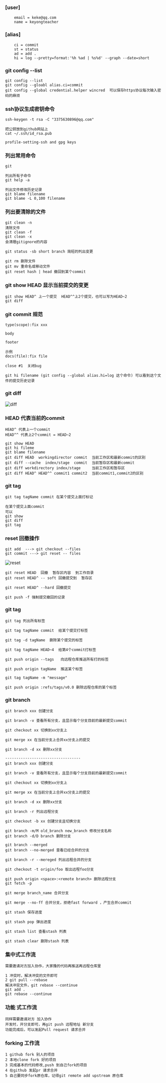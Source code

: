 ### [user]
        email = keke@qq.com
        name = keyongteacher  

### [alias]
        ci = commit
        st = status
        ad = add .
        hi = log --pretty=format:'%h %ad | %s%d' --graph --date=short

### git config --list
    git config --list
    git config --gloabl alias.ci=commit
    git config --global credential.helper wincred  可以保存https协议每次输入密码的麻烦

### ssh协议生成密钥命令
    ssh-keygen -t rsa -C "3375630896@qq.com"

    把公钥放到github网站上
    cat ~/.ssh/id_rsa.pub

    profile-setting-ssh and gpg keys

### 列出常用命令
    git

    列出所有子命令
    git help -a

    列出文件修改历史记录
    git blame filename
    git blame -L 0,100 filename

### 列出要清除的文件
    git clean -n 
    清除文件
    git clean -f
    git clean -x
    会清理gitignore的内容

    git status -sb short branch 简短的列出变更

    git rm 删除文件
    git mv 重命名或移动文件
    git reset hash | head 撤回到某个commit  

### git show HEAD 显示当前提交的变更 
    git show HEAD^ 上一个提交  HEAD^^上2个提交，也可以写为HEAD~2
    git diff 

### git commit 规范
    type(scope):fix xxx 

    body 

    footer 

    示例
    docs(file):fix file

    close #1  关闭bug  

    git hi filename (git config --global alias.hi=log 这个命令) 可以看到这个文件的提交历史记录

### git diff  
![diff](./log/diff.png)



### HEAD 代表当前的commit
    HEAD^ 代表上一个commit
    HEAD^^ 代表上2个commit = HEAD~2

    git show HEAD
    git hi fileme
    git blame filename
    git diff HEAD  workingdirector commit  当前工作区和最新commit的区别
    git diff --cache  index/stage  commit  当前暂存区和最新commit
    git diff workdirectory index/stage     当前工作区和暂存区
    git diff HEAD^ HEAD^^ commit1 commit2  当前commit1,commit2的区别
### git tag 
    git tag tagName commit 在某个提交上面打标记
    
    在某个提交上面commit
    可以
    git show
    git diff
    git tag  

### reset 回撤操作
    git add  ---> git checkout --files
    git commit ---> git reset -- files 

![reset](./log/reset.png)  

    git reset HEAD  回撤  暂存区内容  到工作目录
    git reset HEAD^ -- soft 回撤提交到  暂存区

    git reset HEAD^ --hard 回撤提交

    git push -f 强制提交撤回的记录
 
### git tag  
    git tag 列出所有标签

    git tag tagName commit  给某个提交打标签

    git tag -d tagName  删除某个提交的标签

    git tag tagName HEAD~4  给第4个commit打标签

    git push origin --tags   向远程仓库推送所有打的标签

    git push origin tagName  推送某个标签

    git tag tagName -m "message"

    git push origin :refs/tags/v0.0 删除远程仓库的某个标签



### git branch   
    git branch xxx 创建分支

    git branch -v 查看所有分支，且显示每个分支目前的最新提交commit

    git checkout xx 切换到xx分支上

    git merge xx 在当前分支上合并xx分支上的提交 

    git branch -d xx 删除xx分支
    
    ----------------------------------
    git branch xxx 创建分支
    
    git branch -v 查看所有分支，且显示每个分支目前的最新提交commit
    
    git checkout xx 切换到xx分支上
    
    git merge xx 在当前分支上合并xx分支上的提交 
    
    git branch -d xx 删除xx分支
    
    git branch -r 列出远程分支
    
    git checkout -b xx 创建分支且切换分支
    
    git branch -m/M old_branch new_branch 修改分支名称
    git branch -d/D branch 删除分支
    
    git branch --merged
    git branch --no-merged 查看已经合并的分支
    
    git branch -r --mereged 列出远程合并的分支
    
    git checkout -t origin/foo 取出远程foo分支
    
    git push origin <space>:<remote branch> 删除远程分支
    git fetch -p
    
    git merge branch_name 合并分支
    
    git merge --no-ff 合并分支，拒绝fast forward ，产生合并commit
    
    git stash 保存进度
    
    git stash pop 弹出进度
    
    git stash list 查看stash 列表
    
    git stash clear 删除stash 列表
    
    
    
### 集中式工作流  
    需要邀请对方加入协作，大家撸的代码再推送再远程仓库里     
    
    1 冲突时，解决冲突的文件即可
    2 git pull --rebase    
    解决冲突文件，git rebase --continue   
    git add .
    git rebase --continue   
    
     

### 功能 式工作流  
    同样需要邀请对方 加入协作  
    开发时，开分支即可，再git push 远程地址 新分支  
    功能完成后，可以发起Pull request 请求合并  

### forking 工作流   
    1 github fork 别人的项目  
    2 本地clone fork 好的项目  
    3 完成基本的代码修改,push 到自己fork的项目  
    4 在github 发起pr 请求合并  
    5 自己要同步fork原仓库，记得git remote add upstream 原仓库  


